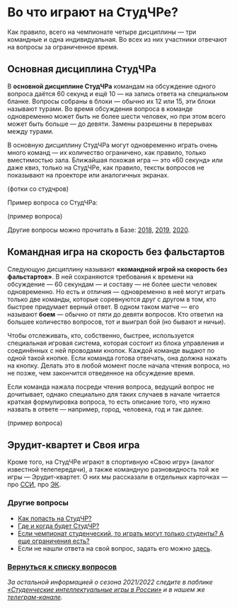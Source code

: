 # Во что играют на СтудЧРе?

Как правило, всего на чемпионате четыре дисциплины — три командные и одна индивидуальная. Во всех из них участники отвечают на вопросы за ограниченное время.

## Основная дисциплина СтудЧРа

В **основной дисциплине СтудЧРа** командам на обсуждение одного вопроса даётся 60 секунд и ещё 10 — на запись ответа на специальном бланке. Вопросы собраны в блоки — обычно их 12 или 15, эти блоки называют турами. Во время обсуждения вопроса в команде одновременно может быть не более шести человек, но при этом всего может быть больше — до девяти. Замены разрешены в перерывах между турами.

В основную дисциплину СтудЧРа могут одновременно играть очень много команд — их количество ограничено, как правило, только вместимостью зала. Ближайшая похожая игра — это «60 секунд» или даже квиз, только на СтудЧРе, как правило, тексты вопросов не показывают на проекторе или аналогичных экранах.

(фотки со студчров)

Пример вопроса со СтудЧРа:

(пример вопроса)

Другие вопросы можно прочитать в Базе: [2018](https://db.chgk.info/tour/ruch18st_u), [2019](https://db.chgk.info/tour/ruch19st_u), [2020](https://db.chgk.info/tour/ruchon20st_u).

## Командная игра на скорость без фальстартов

Следующую дисциплину называют **«командной игрой на скорость без фальстартов»**. В ней сохраняются требования к времени на обсуждение — 60 секундам — и составу — не более шести человек одновременно. Но есть и отличия — одновременно в неё могут играть только две команды, которые соревнуются друг с другом в том, кто быстрее придумает верный ответ. В одном таком матче — его называют **боем** — обычно от пяти до девяти вопросов. Кто ответил на большее количество вопросов, тот и выиграл бой (но бывают и ничьи).

Чтобы отслеживать, кто, собственно, быстрее, используется специальная игровая система, которая состоит из блока управления и соединённых с ней проводами кнопок. Каждой команде выдают по одной такой кнопке. Если команда готова отвечать, она должна нажать на кнопку. Делать это в любой момент после начала чтения вопроса, но не позже, чем закончится отведенное на обсуждение время. 

Если команда нажала посреди чтения вопроса, ведущий вопрос не дочитывает, однако специально для таких случаев в начале читается краткая формулировка вопроса, то есть описание того, что нужно назвать в ответе — например, город, человека, год и так далее.

(пример вопроса)

## Эрудит-квартет и Своя игра

Кроме того, на СтудЧРе играют в спортивную «Свою игру» (аналог известной телепередачи), а также командную разновидность той же игры — Эрудит-квартет. О них мы рассказали в отдельных карточках — про [ССИ](https://github.com/nfarukshin/studchr/blob/main/svoya-igra-wtf.md), про [ЭК](https://github.com/nfarukshin/studchr/blob/main/ek-wtf.md).

### Другие вопросы

- [Как попасть на СтудЧР?](https://vk.com/@chgk_student-kak-popast-na-studchr)
- [Где и когда будет СтудЧР?](https://vk.com/@chgk_student-gde-i-kogda)
- [Если чемпионат студенческий, то играть могут только студенты? А еще ограничения есть?](https://vk.com/@chgk_student-vozrast-studchr)
- Если не нашли ответа на свой вопрос, задать его можно [здесь](https://vk.com/topic-99683830_42237587).

### [Вернуться к списку вопросов](https://vk.com/@chgk_student-studchr-faq)

*За остальной информацией о сезона 2021/2022 следите в паблике [«Студенческие интеллектуальные игры в России»](https://vk.com/chgk_student) и в нашем же [телеграм-канале](https://t.me/chgk_student_ru).*
